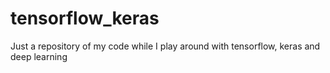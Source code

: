 # tensorflow_keras
Just a repository of my code while I play around with tensorflow, keras and deep learning
